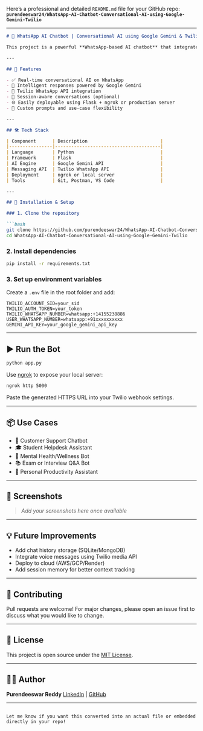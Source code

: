 Here’s a professional and detailed `README.md` file for your GitHub repo:
**`purendeeswar24/WhatsApp-AI-Chatbot-Conversational-AI-using-Google-Gemini-Twilio`**

---

````markdown
# 🤖 WhatsApp AI Chatbot | Conversational AI using Google Gemini & Twilio

This project is a powerful **WhatsApp-based AI chatbot** that integrates **Google Gemini (Generative AI)** with the **Twilio API**, enabling smart, real-time conversations on WhatsApp. Built using **Python (Flask)**, this bot can be customized for use cases like customer support, personal assistants, or educational help.

---

## 🌟 Features

- ✅ Real-time conversational AI on WhatsApp
- 🤖 Intelligent responses powered by Google Gemini
- 📱 Twilio WhatsApp API integration
- 🧠 Session-aware conversations (optional)
- 🌐 Easily deployable using Flask + ngrok or production server
- 🔧 Custom prompts and use-case flexibility

---

## 🛠️ Tech Stack

| Component      | Description                           |
|----------------|---------------------------------------|
| Language       | Python                                |
| Framework      | Flask                                 |
| AI Engine      | Google Gemini API                     |
| Messaging API  | Twilio WhatsApp API                   |
| Deployment     | ngrok or local server                 |
| Tools          | Git, Postman, VS Code                 |

---

## 🚀 Installation & Setup

### 1. Clone the repository

```bash
git clone https://github.com/purendeeswar24/WhatsApp-AI-Chatbot-Conversational-AI-using-Google-Gemini-Twilio.git
cd WhatsApp-AI-Chatbot-Conversational-AI-using-Google-Gemini-Twilio
````

### 2. Install dependencies

```bash
pip install -r requirements.txt
```

### 3. Set up environment variables

Create a `.env` file in the root folder and add:

```
TWILIO_ACCOUNT_SID=your_sid
TWILIO_AUTH_TOKEN=your_token
TWILIO_WHATSAPP_NUMBER=whatsapp:+14155238886
USER_WHATSAPP_NUMBER=whatsapp:+91xxxxxxxxxx
GEMINI_API_KEY=your_google_gemini_api_key
```

---

## ▶️ Run the Bot

```bash
python app.py
```

Use [ngrok](https://ngrok.com/) to expose your local server:

```bash
ngrok http 5000
```

Paste the generated HTTPS URL into your Twilio webhook settings.

---

## 📦 Use Cases

* 💬 Customer Support Chatbot
* 🎓 Student Helpdesk Assistant
* 🧠 Mental Health/Wellness Bot
* 📚 Exam or Interview Q\&A Bot
* 🧾 Personal Productivity Assistant

---

## 📸 Screenshots

> *Add your screenshots here once available*

---

## 💡 Future Improvements

* Add chat history storage (SQLite/MongoDB)
* Integrate voice messages using Twilio media API
* Deploy to cloud (AWS/GCP/Render)
* Add session memory for better context tracking

---

## 🤝 Contributing

Pull requests are welcome! For major changes, please open an issue first to discuss what you would like to change.

---

## 📃 License

This project is open source under the [MIT License](LICENSE).

---

## 🙋‍♂️ Author

**Purendeeswar Reddy**
[LinkedIn](https://www.linkedin.com/in/purendeeswar-reddy/) | [GitHub](https://github.com/purendeeswar24)

---

```

Let me know if you want this converted into an actual file or embedded directly in your repo!
```
